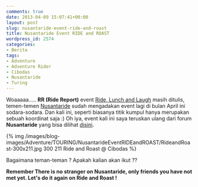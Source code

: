 ```yaml
---
comments: true
date: 2013-04-09 15:07:41+00:00
layout: post
slug: nusantaride-event-ride-and-roast
title: Nusantaride Event RIDE and ROAST
wordpress_id: 2574
categories:
- Berita
tags:
- Adventure
- Adventure Rider
- Cibodas
- Nusantaride
- Turing
---
```


Woaaaaa..... **RR (Ride Report)** event [Ride, Lunch and Laugh](http://martinusadyh.web.id/2013/03/17/nusantaride-event-ride-launch-and-laugh/) masih ditulis, temen-temen [Nusantaride](http://www.nusantaride.com/Forums) sudah mengadakan event lagi di bulan April ini sodara-sodara. Dan kali ini, seperti biasanya titik kumpul hanya merupakan sebuah koordinat saja  :) Oh iya, event kali ini saya teruskan ulang dari forum **Nusantaride** yang bisa dilihat [disini](http://www.nusantaride.com/Forums/showthread.php?t=967&page=1).

{% img /images/blog-images/Adventure/TOURING/NusantarideEventRIDEandROAST/RideandRoast-300x211.jpg 300 211 Ride and Roast @ Cibodas %}

Bagaimana teman-teman ? Apakah kalian akan ikut ?? 

**Remember There is no stranger on Nusantaride, only friends you have not met yet. Let's do it again on Ride and Roast !**
